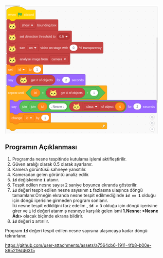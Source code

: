 ![](images/Nesne_Tespiti.png)

## **Programın Açıklanması**

1. Programda nesne tespitinde kutulama işlemi aktifleştirilir.
2. Güven aralığı olarak 0.5 olarak ayarlanır.
3. Kamera görüntüsü sahneye yansıtılır.
4. Kameradan gelen görüntü analiz edilir.
5. **`id`** değişkenine **`1`** atanır.
6. Tespit edilen nesne sayısı 2 saniye boyunca ekranda gösterilir.
7. **`id`** değeri tespit edilen nesne sayısının **`1`** fazlasına ulaşınca
döngü tamamlanır.Örneğin ekranda nesne tespit edilmediğinde **`id == 1`** olduğu
için döngü içerisine girmeden program sonlanır.  
İki nesne tespit edildiğini farz edelim , **`id < 3`** olduğu için döngü
içerisine girer ve **`1`** id değeri atanmış nesneye karşılık gelen ismi 
**1.Nesne: <Nesne Adı>** olacak biçimde ekrana bildirir.
8. **`id`** değeri **`1`** artırılır.

Program **`id`** değeri tespit edilen nesne sayısına ulaşıncaya kadar döngü 
tekrarlanır.




https://github.com/user-attachments/assets/a7564cb6-1911-4fb8-b00e-895219d46315

